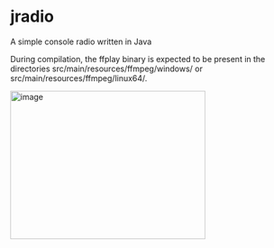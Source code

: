 # jradio
A simple console radio written in Java

During compilation, the ffplay binary is expected to be present in the directories src/main/resources/ffmpeg/windows/ or src/main/resources/ffmpeg/linux64/.

<img width="346" height="263" alt="image" src="https://github.com/user-attachments/assets/7c360292-5064-49c3-96b0-9bda9ef7160b" />
